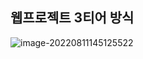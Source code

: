 ## 웹프로젝트 3티어 방식

![image-20220811145125522](C:\Users\user\AppData\Roaming\Typora\typora-user-images\image-20220811145125522.png)